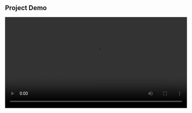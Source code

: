 ## Project Demo

<video width="600" controls>
  <source src="https://raw.githubusercontent.com/animegamer4422/Cargo-Management-System/refs/heads/main/videos/demo.mp4" type="video/mp4">
</video>
